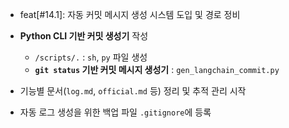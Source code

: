 
- feat[#14.1]: 자동 커밋 메시지 생성 시스템 도입 및 경로 정비

- **Python CLI 기반 커밋 생성기** 작성 
  - `/scripts/.` : `sh`, `py` 파일 생성
  - **`git status` 기반 커밋 메시지 생성기** : `gen_langchain_commit.py`
- 기능별 문서(`log.md`, `official.md` 등) 정리 및 추적 관리 시작
- 자동 로그 생성을 위한 백업 파일 `.gitignore`에 등록
